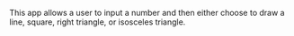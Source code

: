 This app allows a user to input a number and then either choose to draw a line, square, right triangle, or isosceles triangle.